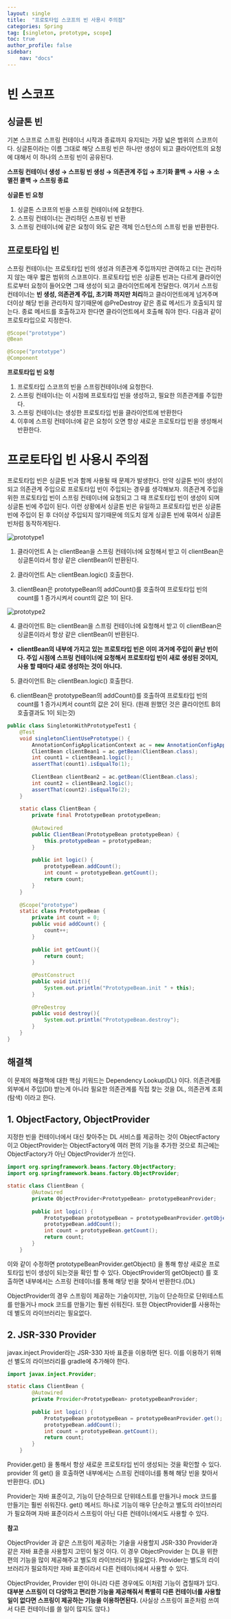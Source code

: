 ```yaml
---
layout: single
title:  "프로토타입 스코프의 빈 사용시 주의점"
categories: Spring
tag: [singleton, prototype, scope]
toc: true
author_profile: false
sidebar:
    nav: "docs"
---
```




# 빈 스코프

## 싱글톤 빈

기본 스코프로 스프링 컨테이너 시작과 종료까지 유지되는 가장 넓은 범위의 스코프이다. 싱글톤이라는 이름 그대로 해당 스프링 빈은 하나만 생성이 되고 클라이언트의 요청에 대해서 이 하나의 스프링 빈이 공유된다. 

**스프링 컨테이너 생성 → 스프링 빈 생성 → 의존관계 주입 → 초기화 콜백 → 사용 → 소멸전 콜백 → 스프링 종료**



**싱글톤 빈 요청**

1. 싱글톤 스코프의 빈을 스프링 컨테이너에 요청한다.
2. 스프링 컨테이너는 관리하던 스프링 빈 반환
3. 스프링 컨테이너에 같은 요청이 와도 같은 객체 인스턴스의 스프링 빈을 반환한다. 



## 프로토타입 빈

스프링 컨테이너는 프로토타입 빈의 생성과 의존관계 주입까지만 관여하고 더는 관리하지 않는 매우 짧은 범위의 스코프이다. 프로토타입 빈은 싱글톤 빈과는 다르게 클라이언트로부터 요청이 들어오면 그때 생성이 되고 클라이언트에게 전달한다. 여기서 스프링 컨테이너는 **빈 생성, 의존관계 주입, 초기화 까지만 처리**하고 클라이언트에게 넘겨주며 더이상 해당 빈을 관리하지 않기때문에 @PreDestroy 같은 종료 메서드가 호출되지 않는다. 종료 메서드를 호출하고자 한다면 클라이언트에서 호출해 줘야 한다. 다음과 같이 프로토타입으로 지정한다. 

```java
@Scope("prototype")
@Bean

@Scope("prototype")
@Component
```



**프로토타입 빈 요청**

1. 프로토타입 스코프의 빈을 스프링컨테이너에 요청한다. 
2. 스프링 컨테이너는 이 시점에 프로토타입 빈을 생성하고, 필요한 의존관계를 주입한다.
3. 스프링 컨테이너는 생성한 프로토타입 빈을 클라이언트에 반환한다
4. 이후에 스프링 컨테이너에 같은 요청이 오면 항상 새로운 프로토타입 빈을 생성해서 반환한다.



# 프로토타입 빈 사용시 주의점

프로토타입 빈은 싱글톤 빈과 함께 사용될 때 문제가 발생한다. 만약 싱글톤 빈이 생성이 되고 의존관계 주입으로 프로토타입 빈이 주입되는 경우를 생각해보자. 의존관계 주입을 위한 프로토타입 빈이 스프링 컨테이너에 요청되고 그 때 프로토타입 빈이 생성이 되며 싱글톤 빈에 주입이 된다. 이런 상황에서 싱글톤 빈은 유일하고 프로토타입 빈은 싱글톤 빈에 주입이 된 후 더이상 주입되지 않기때문에 의도치 않게 싱글톤 빈에 묶여서 싱글톤 빈처럼 동작하게된다.



![prototype1](https://user-images.githubusercontent.com/59478159/154043315-42f52d6c-f4e2-48db-a431-5b959f8a520a.png)

1. 클라이언트 A 는 clientBean을 스프링 컨테이너에 요청해서 받고 이 clientBean은 싱글톤이라서 항상 같은 clientBean이 반환된다. 

2. 클라이언트 A는 clientBean.logic() 호출한다.

3. clientBean은 prototypeBean의 addCount()를 호출하여 프로토타입 빈의 count를 1 증가시켜서 count의 값은 1이 된다. 



![prototype2](https://user-images.githubusercontent.com/59478159/154043348-c86c3982-f905-4bae-9cb8-27f3cd1b02c3.png)

4. 클라이언트 B는 clientBean을 스프링 컨테이너에 요청해서 받고 이 clientBean은 싱글톤이라서 항상 같은 clientBean이 반환된다. 

- **clientBean의 내부에 가지고 있는 프로토타입 빈은 이미 과거에 주입이 끝난 빈이다. 주입 시점에 스프링 컨테이너에 요청해서 프로토타입 빈이 새로 생성된 것이지, 사용 할 때마다 새로 생성하는 것이 아니다.** 

5. 클라이언트 B는 clientBean.logic() 호출한다.

6. clientBean은 prototypeBean의 addCount()를 호출하여 프로토타입 빈의 count를 1 증가시켜서 count의 값은 2이 된다. (원래 원했던 것은 클라이언트 B의 호출결과도 1이 되는것)



```java
public class SingletonWithPrototypeTest1 {
	@Test
	void singletonClientUsePrototype() {
		AnnotationConfigApplicationContext ac = new AnnotationConfigApplicationContext(ClientBean.class, 														PrototypeBean.class);
		ClientBean clientBean1 = ac.getBean(ClientBean.class);
		int count1 = clientBean1.logic();
		assertThat(count1).isEqualTo(1);
		
        ClientBean clientBean2 = ac.getBean(ClientBean.class);
		int count2 = clientBean2.logic();
		assertThat(count2).isEqualTo(2);
	}
    
	static class ClientBean {
		private final PrototypeBean prototypeBean;
        
		@Autowired
		public ClientBean(PrototypeBean prototypeBean) {
			this.prototypeBean = prototypeBean;
		}
 
        public int logic() {
			prototypeBean.addCount();
			int count = prototypeBean.getCount();
			return count;
		}
	}
    
	@Scope("prototype")
	static class PrototypeBean {
		private int count = 0;
		public void addCount() {
            count++;
        }
        
        public int getCount(){
            return count;
        }
        
        @PostConstruct
        public void init(){
            System.out.println("PrototypeBean.init " + this);
        }
        
        @PreDestroy
        public void destroy(){
            System.out.println("PrototypeBean.destroy");
        }
    }
}
```







## 해결책 

이 문제의 해결책에 대한 핵심 키워드는 Dependency Lookup(DL) 이다. 의존관계를 외부에서 주입(DI) 받는게 아니라 필요한 의존관계를 직접 찾는 것을 DL, 의존관계 조회(탐색) 이라고 한다. 



## 1. ObjectFactory, ObjectProvider

지정한 빈을 컨테이너에서 대신 찾아주는 DL 서비스를 제공하는 것이 ObjectFactory 이고 ObjectProvider는 ObjectFactory에 여러 편의 기능을 추가한 것으로 최근에는 ObjectFactory가 아닌 ObjectProvider가 쓰인다. 

```java
import org.springframework.beans.factory.ObjectFactory;
import org.springframework.beans.factory.ObjectProvider;

static class ClientBean {
		@Autowired
    	private ObjectProvider<PrototypeBean> prototypeBeanProvider;
 
        public int logic() {
            PrototypeBean prototypeBean = prototypeBeanProvider.getObject();
			prototypeBean.addCount();
			int count = prototypeBean.getCount();
			return count;
		}
	}
```

이와 같이 수정하면 prototypeBeanProvider.getObject() 을 통해 항상 새로운 프로토타입 빈이 생성이 되는것을 확인 할 수 있다. ObjectProvider의 getObject() 를 호출하면 내부에서는 스프링 컨테이너를 통해 해당 빈을 찾아서 반환한다.(DL)

ObjectProvider의 경우 스프링이 제공하는 기술이지만, 기능이 단순하므로 단위테스트를 만들거나 mock 코드를 만들기는 훨씬 쉬워진다. 또한 ObjectProvider를 사용하는데 별도의 라이브러리는 필요없다. 



## 2. JSR-330 Provider

javax.inject.Provider라는 JSR-330 자바 표준을 이용하면 된다. 이를 이용하기 위해선 별도의 라이브러리를 gradle에 추가해야 한다. 

```java
import javax.inject.Provider;

static class ClientBean {
		@Autowired
    	private Provider<PrototypeBean> prototypeBeanProvider;
 
        public int logic() {
            PrototypeBean prototypeBean = prototypeBeanProvider.get();
			prototypeBean.addCount();
			int count = prototypeBean.getCount();
			return count;
		}
	}
```

Provider.get() 을 통해서 항상 새로운 프로토타입 빈이 생성되는 것을 확인할 수 있다. provider 의 get() 을 호출하면 내부에서는 스프링 컨테이너를 통해 해당 빈을 찾아서 반환한다. (DL) 

Provider는 자바 표준이고, 기능이 단순하므로 단위테스트를 만들거나 mock 코드를 만들기는 훨씬 쉬워진다. get() 메서드 하나로 기능이 매우 단순하고 별도의 라이브러리가 필요하며 자바 표준이라서 스프링이 아닌 다른 컨테이너에서도 사용할 수 있다. 



**참고**

ObjectProvider 과 같은 스프링이 제공하는 기술을 사용할지 JSR-330 Provider과 같은 자바 표준을 사용할지 고민이 될것 이다. 이 경우 ObjectProvider 는 DL을 위한 편의 기능을 많이 제공해주고 별도의 라이브러리가 필요없다. Provider는 별도의 라이브러리가 필요하지만 자바 표준이라서 다른 컨테이너에서 사용할 수 있다. 

ObjectProvider, Provider 만이 아니라 다른 경우에도 이처럼 기능이 겹칠때가 있다. **대부분 스프링이 더 다양하고 편리한 기능을 제공해줘서 특별히 다른 컨테이너를 사용할 일이 없다면 스프링이 제공하는 기능을 이용하면된다.** (사실상 스프링이 표준처럼 쓰여서 다른 컨테이너를 쓸 일이 많지도 않다.)
